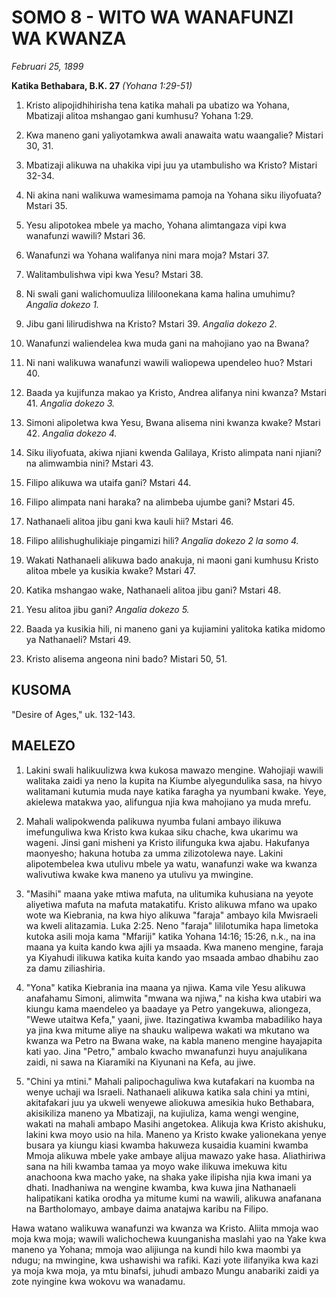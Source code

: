 # SOMO 8 - WITO WA WANAFUNZI WA KWANZA

*Februari 25, 1899*

**Katika Bethabara, B.K. 27**
*(Yohana 1:29-51)*

1. Kristo alipojidhihirisha tena katika mahali pa ubatizo wa Yohana, Mbatizaji alitoa mshangao gani kumhusu? Yohana 1:29.

2. Kwa maneno gani yaliyotamkwa awali anawaita watu waangalie? Mistari 30, 31.

3. Mbatizaji alikuwa na uhakika vipi juu ya utambulisho wa Kristo? Mistari 32-34.

4. Ni akina nani walikuwa wamesimama pamoja na Yohana siku iliyofuata? Mstari 35.

5. Yesu alipotokea mbele ya macho, Yohana alimtangaza vipi kwa wanafunzi wawili? Mstari 36.

6. Wanafunzi wa Yohana walifanya nini mara moja? Mstari 37.

7. Walitambulishwa vipi kwa Yesu? Mstari 38.

8. Ni swali gani walichomuuliza lililoonekana kama halina umuhimu? *Angalia dokezo 1.*

9. Jibu gani lilirudishwa na Kristo? Mstari 39. *Angalia dokezo 2.*

10. Wanafunzi waliendelea kwa muda gani na mahojiano yao na Bwana?

11. Ni nani walikuwa wanafunzi wawili waliopewa upendeleo huo? Mstari 40.

12. Baada ya kujifunza makao ya Kristo, Andrea alifanya nini kwanza? Mstari 41. *Angalia dokezo 3.*

13. Simoni alipoletwa kwa Yesu, Bwana alisema nini kwanza kwake? Mstari 42. *Angalia dokezo 4.*

14. Siku iliyofuata, akiwa njiani kwenda Galilaya, Kristo alimpata nani njiani? na alimwambia nini? Mstari 43.

15. Filipo alikuwa wa utaifa gani? Mstari 44.

16. Filipo alimpata nani haraka? na alimbeba ujumbe gani? Mstari 45.

17. Nathanaeli alitoa jibu gani kwa kauli hii? Mstari 46.

18. Filipo alilishughulikiaje pingamizi hili? *Angalia dokezo 2 la somo 4.*

19. Wakati Nathanaeli alikuwa bado anakuja, ni maoni gani kumhusu Kristo alitoa mbele ya kusikia kwake? Mstari 47.

20. Katika mshangao wake, Nathanaeli alitoa jibu gani? Mstari 48.

21. Yesu alitoa jibu gani? *Angalia dokezo 5.*

22. Baada ya kusikia hili, ni maneno gani ya kujiamini yalitoka katika midomo ya Nathanaeli? Mstari 49.

23. Kristo alisema angeona nini bado? Mistari 50, 51.

## KUSOMA

"Desire of Ages," uk. 132-143.

## MAELEZO

1. Lakini swali halikuulizwa kwa kukosa mawazo mengine. Wahojiaji wawili walitaka zaidi ya neno la kupita na Kiumbe alyegundulika sasa, na hivyo walitamani kutumia muda naye katika faragha ya nyumbani kwake. Yeye, akielewa matakwa yao, alifungua njia kwa mahojiano ya muda mrefu.

2. Mahali walipokwenda palikuwa nyumba fulani ambayo ilikuwa imefunguliwa kwa Kristo kwa kukaa siku chache, kwa ukarimu wa wageni. Jinsi gani misheni ya Kristo ilifunguka kwa ajabu. Hakufanya maonyesho; hakuna hotuba za umma zilizotolewa naye. Lakini alipotembelea kwa utulivu mbele ya watu, wanafunzi wake wa kwanza walivutiwa kwake kwa maneno ya utulivu ya mwingine.

3. "Masihi" maana yake mtiwa mafuta, na ulitumika kuhusiana na yeyote aliyetiwa mafuta na mafuta matakatifu. Kristo alikuwa mfano wa upako wote wa Kiebrania, na kwa hiyo alikuwa "faraja" ambayo kila Mwisraeli wa kweli alitazamia. Luka 2:25. Neno "faraja" lililotumika hapa limetoka kutoka asili moja kama "Mfariji" katika Yohana 14:16; 15:26, n.k., na ina maana ya kuita kando kwa ajili ya msaada. Kwa maneno mengine, faraja ya Kiyahudi ilikuwa katika kuita kando yao msaada ambao dhabihu zao za damu ziliashiria.

4. "Yona" katika Kiebrania ina maana ya njiwa. Kama vile Yesu alikuwa anafahamu Simoni, alimwita "mwana wa njiwa," na kisha kwa utabiri wa kiungu kama maendeleo ya baadaye ya Petro yangekuwa, aliongeza, "Wewe utaitwa Kefa," yaani, jiwe. Itazingatiwa kwamba mabadiliko haya ya jina kwa mitume aliye na shauku walipewa wakati wa mkutano wa kwanza wa Petro na Bwana wake, na kabla maneno mengine hayajapita kati yao. Jina "Petro," ambalo kwacho mwanafunzi huyu anajulikana zaidi, ni sawa na Kiaramiki na Kiyunani na Kefa, au jiwe.

5. "Chini ya mtini." Mahali palipochaguliwa kwa kutafakari na kuomba na wenye uchaji wa Israeli. Nathanaeli alikuwa katika sala chini ya mtini, akitafakari juu ya ukweli wenyewe aliokuwa amesikia huko Bethabara, akisikiliza maneno ya Mbatizaji, na kujiuliza, kama wengi wengine, wakati na mahali ambapo Masihi angetokea. Alikuja kwa Kristo akishuku, lakini kwa moyo usio na hila. Maneno ya Kristo kwake yalionekana yenye busara ya kiungu kiasi kwamba hakuweza kusaidia kuamini kwamba Mmoja alikuwa mbele yake ambaye alijua mawazo yake hasa. Aliathiriwa sana na hili kwamba tamaa ya moyo wake ilikuwa imekuwa kitu anachoona kwa macho yake, na shaka yake ilipisha njia kwa imani ya dhati. Inadhaniwa na wengine kwamba, kwa kuwa jina Nathanaeli halipatikani katika orodha ya mitume kumi na wawili, alikuwa anafanana na Bartholomayo, ambaye daima anatajwa karibu na Filipo.

Hawa watano walikuwa wanafunzi wa kwanza wa Kristo. Aliita mmoja wao moja kwa moja; wawili walichochewa kuunganisha maslahi yao na Yake kwa maneno ya Yohana; mmoja wao alijiunga na kundi hilo kwa maombi ya ndugu; na mwingine, kwa ushawishi wa rafiki. Kazi yote ilifanyika kwa kazi ya moja kwa moja, ya mtu binafsi, juhudi ambazo Mungu anabariki zaidi ya zote nyingine kwa wokovu wa wanadamu.